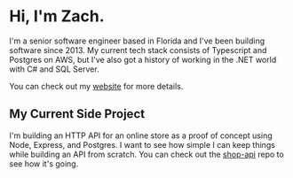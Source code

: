 # Hi, I'm Zach.

I'm a senior software engineer based in Florida and I've been building software since 2013. My current tech stack consists of Typescript and Postgres on AWS, but I've also got a history of working in the .NET world with C# and SQL Server.

You can check out my [website](https://zacharygodfrey.dev) for more details.

## My Current Side Project

I'm building an HTTP API for an online store as a proof of concept using Node, Express, and Postgres. I want to see how simple I can keep things while building an API from scratch. You can check out the [shop-api](https://github.com/ZacharyGodfrey/shop-api) repo to see how it's going.
